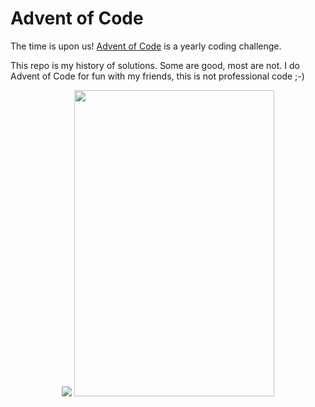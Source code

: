 # Advent of Code

The time is upon us! [Advent of Code](https://adventofcode.com/) is a yearly coding challenge.

This repo is my history of solutions. Some are good, most are not. I do Advent of Code for fun with my friends, this is not professional code ;-)

<p align="center">
  <img src="https://media3.giphy.com/media/11EjiLDatd0syA/giphy.gif">
  <img width="320" height="490" src="https://media0.giphy.com/media/lBGAoXsXxb0ty/giphy.gif">
</p>
